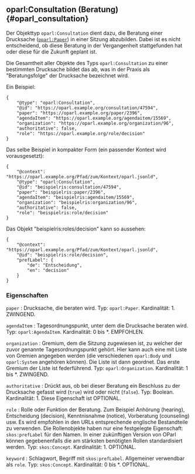 oparl:Consultation (Beratung)  {#oparl_consultation}
-----------------------------

Der Objekttyp `oparl:Consultation` dient dazu, die Beratung einer Drucksache
([`oparl:Paper`](#oparl_paper)) in einer Sitzung abzubilden. Dabei ist es nicht entscheidend,
ob diese Beratung in der Vergangenheit stattgefunden hat oder diese für die
Zukunft geplant ist.

Die Gesamtheit aller Objekte des Typs `oparl:Consultation` zu einer bestimmten
Drucksache bildet das ab, was in der Praxis als "Beratungsfolge" der Drucksache
bezeichnet wird.

Ein Beispiel:

~~~~~  {#consultation_ex1 .json}
{
    "@type": "oparl:Consultation",
    "@id": "https://oparl.example.org/consultation/47594",
    "paper": "https://oparl.example.org/paper/2396",
    "agendaItem": "https://oparl.example.org/agendaitem/15569",
    "organization": "https://oparl.example.org/organization/96",
    "authoritative": false,
    "role": "https://oparl.example.org/role/decision"
}
~~~~~

Das selbe Beispiel in kompakter Form (ein passender Kontext wird vorausgesetzt):

~~~~~  {#consultation_ex2 .json}
{
    "@context": "https://oparl.example.org/Pfad/zum/Kontext/oparl.jsonld",
    "@type": "oparl:Consultation",
    "@id": "beispielris:consultation/47594",
    "paper": "beispielris:paper/2396",
    "agendaItem": "beispielris:agendaitem/15569",
    "organization": "beispielris:organization/96",
    "authoritative": false,
    "role": "beispielris:role/decision"
}
~~~~~

Das Objekt "beispielris:roles/decision" kann so aussehen:

~~~~~  {#role_ex1 .json}
{
    "@context": "https://oparl.example.org/Pfad/zum/Kontext/oparl.jsonld",
    "@id": "beispielris:role/decision",
    "prefLabel": {
        "de": "Entscheidung",
        "en": "decision"
    }
}
~~~~~


### Eigenschaften ###

`paper`
:   Drucksache, die beraten wird.
    Typ: `oparl:Paper`.
    Kardinalität: 1.
    ZWINGEND.

`agendaItem`
:   Tagesordnungspunkt, unter dem die Drucksache beraten wird.
    Typ: `oparl:AgendaItem`.
    Kardinalität: 0 bis *.
    EMPFOHLEN.

`organization`
:   Gremium, dem die Sitzung zugewiesen ist, zu welcher der zuvor genannte Tagesordnungspunkt gehört.
    Hier kann auch eine mit Liste von Gremien angegeben werden (die verschiedenen `oparl:Body` und `oparl:System`
    angehören können).
    Die Liste ist dann geordnet.
    Das erste Gremium der Liste ist federführend.
    Typ: `oparl:Organization`.
    Kardinalität: 1 bis *.
    ZWINGEND.

`authoritative`
:   Drückt aus, ob bei dieser Beratung ein Beschluss zu der Drucksache gefasst 
    wird (`true`) wird oder nicht (`false`).
    Typ: Boolean.
    Kardinalität: 1.
    Diese Eigenschaft ist OPTIONAL.

`role`
:   Rolle oder Funktion der Beratung. Zum Beispiel Anhörung (hearing), Entscheidung (decision), 
    Kenntnisnahme (notice), Vorberatung (counseling) usw. Es wird empfohlen in den URLs entsprechende englische
    Bestandteile zu verwenden. Die Rollenobjekte haben nur eine festgelegte Eigenschaft: `skos:prefLabel` für den Namen.
    In einer zukünftigen Version von OParl können gegebenenfalls die am stärksten benötigten Rollen
    standardisiert werden.
    Typ: `skos:Concept`.
    Kardinalität: 1.
    OPTIONAL.

`keyword`
:   Schlagwort, Begriff mit `skos:prefLabel`. Allgemeiner verwendbar als `role`.
    Typ: `skos:Concept`.
    Kardinalität: 0 bis *.
    OPTIONAL.
